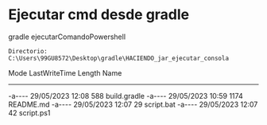 
# Ejecutar cmd desde gradle

gradle ejecutarComandoPowershell

    Directorio: C:\Users\99GU8572\Desktop\gradle\HACIENDO_jar_ejecutar_consola


Mode                 LastWriteTime         Length Name
----                 -------------         ------ ----
-a----        29/05/2023     12:08            588 build.gradle
-a----        29/05/2023     10:59           1174 README.md
-a----        29/05/2023     12:07             29 script.bat
-a----        29/05/2023     12:07             42 script.ps1